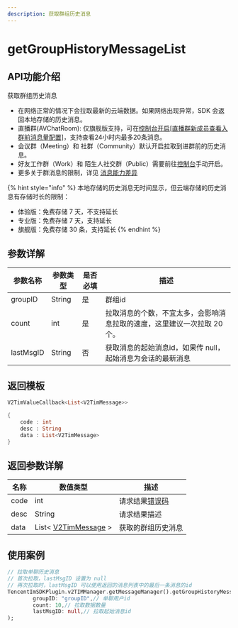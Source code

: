 ```yaml
---
description: 获取群组历史消息
---
```


# getGroupHistoryMessageList

## API功能介绍

获取群组历史消息

* 在网络正常的情况下会拉取最新的云端数据。如果网络出现异常，SDK 会返回本地存储的历史消息。
* 直播群(AVChatRoom): 仅旗舰版支持，可在[控制台开启\[直播群新成员查看入群前消息量配置\]](https://console.cloud.tencent.com/im/login-message)，支持查看24小时内最多20条消息。
* 会议群（Meeting）和 社群（Community）默认开启拉取到进群前的历史消息。
* 好友工作群（Work）和 陌生人社交群（Public）需要前往[控制台](https://console.cloud.tencent.com/im/qun-setting)手动开启。
* 更多关于群消息的限制，详见 [消息能力差异](https://cloud.tencent.com/document/product/269/1502#.E6.B6.88.E6.81.AF.E8.83.BD.E5.8A.9B.E5.B7.AE.E5.BC.82)

{% hint style="info" %}
本地存储的历史消息无时间显示，但云端存储的历史消息有存储时长的限制：

* 体验版：免费存储 7 天，不支持延长
* 专业版：免费存储 7 天，支持延长
* 旗舰版：免费存储 30 条，支持延长
{% endhint %}

## 参数详解

| 参数名称      | 参数类型   | 是否必填 | 描述                                     |
| --------- | ------ | ---- | -------------------------------------- |
| groupID   | String | 是    |  群组id                                  |
| count     | int    | 是    | 拉取消息的个数，不宜太多，会影响消息拉取的速度，这里建议一次拉取 20 个。 |
| lastMsgID | String | 否    | 获取消息的起始消息id，如果传 null，起始消息为会话的最新消息      |

## 返回模板

```dart
V2TimValueCallback<List<V2TimMessage>>

{
    code : int
    desc : String
    data : List<V2TimMessage>
}
```

## 返回参数详解

| 名称   | 数值类型                                                | 描述                                                             |
| ---- | --------------------------------------------------- | -------------------------------------------------------------- |
| code | int                                                 | 请求结果[错误码](https://cloud.tencent.com/document/product/269/1671) |
| desc | String                                              | 请求结果描述                                                         |
| data | List< [V2TimMessage](../../class/v2timmessage.md) > | 获取的群组历史消息                                                      |

## 使用案例  &#x20;

```dart
// 拉取单聊历史消息
// 首次拉取，lastMsgID 设置为 null
// 再次拉取时，lastMsgID 可以使用返回的消息列表中的最后一条消息的id
TencentImSDKPlugin.v2TIMManager.getMessageManager().getGroupHistoryMessageList(
        groupID: "groupID",// 单聊用户id
        count: 10,// 拉取数据数量
        lastMsgID: null,// 拉取起始消息id
);
```
